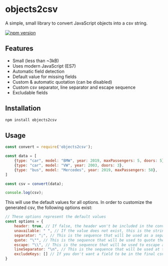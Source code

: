 # objects2csv

A simple, small library to convert JavaScript objects into a csv string.

[![npm version](https://badge.fury.io/js/objects2csv.svg)](https://badge.fury.io/js/objects2csv)

## Features
- Small (less than ~3kB)
- Uses modern JavaScript (ES7)
- Automatic field detection
- Default value for missing fields
- Custom & automatic quotation (can be disabled)
- Custom csv separator, line separator and escape sequence
- Excludable fields

## Installation

```sh
npm install objects2csv
```

## Usage

```js
const convert = require('objects2csv');

const data = [
    {type: "car", model: "BMW", year: 2019, maxPassengers: 5, doors: 5},
    {type: "car", model: "VW", year: 2003, doors: 3},
    {type: "bus", model: "Mercedes", year: 2019, maxPassengers: 50},
]

const csv = convert(data);

console.log(csv);
```

This will use the default values for all options. In order to customize the generated csv, the following options exist:

```js
// These options represent the default values
const options = {
    header: true, // If false, the header won't be included in the converted string
    unavailable: " ", // If the value does not exist, this is the string that will be used instead
    separator: ";", // This is the sequence that will be used as a separator (between each value)
    quote: "\"", // This is the sequence that will be used to quote the values, for example: "myValue"
    escape: "\\", // This is the sequence that will be used to escape a sequence in the value, if it is equal to the quote, for example: "And then he said \"Hello\""
    lineSeparator: "\n", // This is the sequence that will be used at the end of a line (after each object)
    excludeKeys: [] // If you don't want a field to be in the final csv string, exclude it here. For example the ccnumber and cvv field: ["ccnumber", "cvv"]
}
```